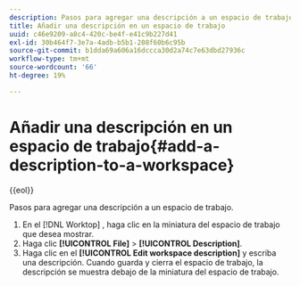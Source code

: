 ```yaml
---
description: Pasos para agregar una descripción a un espacio de trabajo.
title: Añadir una descripción en un espacio de trabajo
uuid: c46e9209-a8c4-420c-be4f-e41c9b227d41
exl-id: 30b464f7-3e7a-4adb-b5b1-208f60b6c95b
source-git-commit: b1dda69a606a16dccca30d2a74c7e63dbd27936c
workflow-type: tm+mt
source-wordcount: '66'
ht-degree: 19%

---
```


# Añadir una descripción en un espacio de trabajo{#add-a-description-to-a-workspace}

{{eol}}

Pasos para agregar una descripción a un espacio de trabajo.

1. En el [!DNL Worktop] , haga clic en la miniatura del espacio de trabajo que desea mostrar.
1. Haga clic **[!UICONTROL File]** > **[!UICONTROL Description]**.
1. Haga clic en el **[!UICONTROL Edit workspace description]** y escriba una descripción.
Cuando guarda y cierra el espacio de trabajo, la descripción se muestra debajo de la miniatura del espacio de trabajo.
